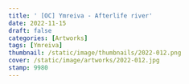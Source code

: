 ```yaml
---
title: ' [OC] Ymreiva - Afterlife river'
date: 2022-11-15
draft: false
categories: [Artworks]
tags: [Ymreiva]
thumbnail: /static/image/thumbnails/2022-012.png
cover: /static/image/artworks/2022-012.jpg
stamp: 9980
---
```



